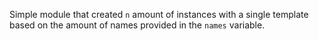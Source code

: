 Simple module that created `n` amount of instances with a single template based on the amount of names provided in the `names` variable.
